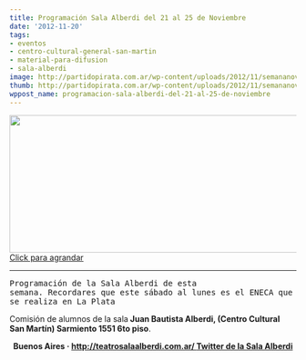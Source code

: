```yaml
---
title: Programación Sala Alberdi del 21 al 25 de Noviembre
date: '2012-11-20'
tags:
- eventos
- centro-cultural-general-san-martin
- material-para-difusion
- sala-alberdi
image: http://partidopirata.com.ar/wp-content/uploads/2012/11/semananoviembre2125.jpg
thumb: http://partidopirata.com.ar/wp-content/uploads/2012/11/semananoviembre2125-150x150.jpg
wppost_name: programacion-sala-alberdi-del-21-al-25-de-noviembre
---
```


<a href="http://partidopirata.com.ar/wp-content/uploads/2012/11/semananoviembre2125.jpg"><img class="aligncenter size-large wp-image-7497" title="Web" src="http://partidopirata.com.ar/wp-content/uploads/2012/11/semananoviembre2125-1024x401.jpg" alt="" width="620" height="242" />Click para agrandar</a>

<hr />

<tt><tt>Programación de la Sala Alberdi de esta semana. Recordares que este sábado al lunes es el ENECA que se realiza en La Plata</tt></tt>
<div>

Comisión de alumnos de la sala<strong> Juan Bautista Alberdi, (Centro Cultural San Martín) Sarmiento 1551 6to piso</strong>.
<p style="text-align: center;"><strong>Buenos Aires · <a href="http://teatrosalaalberdi.com.ar/" rel="me nofollow" target="_blank"> http://teatrosalaalberdi.com.ar/ </a></strong>
<strong> <a href="https://twitter.com/salaalberdi" target="_blank">Twitter de la Sala Alberdi</a></strong></p>

</div>
